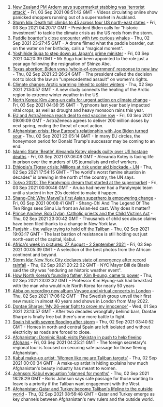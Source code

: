 1. [New Zealand PM Ardern says supermarket stabbing was 'terrorist attack'](https://www.bbc.co.uk/news/world-asia-58405213?at_medium=RSS&at_campaign=KARANGA) - Fri, 03 Sep 2021 08:51:42 GMT - Videos circulating online show panicked shoppers running out of a supermarket in Auckland.
2. [Storm Ida: Death toll climbs to 45 across four US north-east states](https://www.bbc.co.uk/news/world-us-canada-58429853?at_medium=RSS&at_campaign=KARANGA) - Fri, 03 Sep 2021 04:20:17 GMT - President Biden calls for "historic investment" to tackle the climate crisis as the US reels from the storm.
3. [Paddle boarder's close encounter with two curious whales](https://www.bbc.co.uk/news/world-latin-america-58430264?at_medium=RSS&at_campaign=KARANGA) - Thu, 02 Sep 2021 23:27:45 GMT - A drone filmed what the paddle boarder, out on the water on her birthday, calls a "magical moment".
4. [Yoshihide Suga to step down as Japan's prime minister](https://www.bbc.co.uk/news/world-asia-58405212?at_medium=RSS&at_campaign=KARANGA) - Fri, 03 Sep 2021 04:20:39 GMT - Mr Suga had been appointed to the role just a year ago following the resignation of Shinzo Abe.
5. [Texas abortion: Biden vows 'whole-of-government' response to new law](https://www.bbc.co.uk/news/world-us-canada-58424249?at_medium=RSS&at_campaign=KARANGA) - Thu, 02 Sep 2021 23:26:24 GMT - The president called the decision not to block the law an "unprecedented assault" on women's rights.
6. [Climate change: Arctic warming linked to colder winters](https://www.bbc.co.uk/news/science-environment-58425526?at_medium=RSS&at_campaign=KARANGA) - Thu, 02 Sep 2021 21:50:57 GMT - A new study connects the heating of the Arctic region to extreme winter weather in the US.
7. [North Korea: Kim Jong-un calls for urgent action on climate change](https://www.bbc.co.uk/news/world-asia-58431010?at_medium=RSS&at_campaign=KARANGA) - Fri, 03 Sep 2021 04:36:35 GMT - Typhoons last year badly impacted vital crops, as well as drought and heavy monsoon rains this year.
8. [EU and AstraZeneca reach deal to end vaccine row](https://www.bbc.co.uk/news/world-europe-58426880?at_medium=RSS&at_campaign=KARANGA) - Fri, 03 Sep 2021 09:09:09 GMT - AstraZeneca agrees to deliver 200 million doses by next spring, ending the threat of court action.
9. [Afghanistan crisis: How Europe's relationship with Joe Biden turned sour](https://www.bbc.co.uk/news/world-europe-58416848?at_medium=RSS&at_campaign=KARANGA) - Thu, 02 Sep 2021 23:05:14 GMT - In many EU circles, the honeymoon period for Donald Trump's successor may be coming to an end.
10. [Islamic State 'Beatle' Alexanda Kotey pleads guilty over US hostage deaths](https://www.bbc.co.uk/news/world-us-canada-58427171?at_medium=RSS&at_campaign=KARANGA) - Fri, 03 Sep 2021 07:06:08 GMT - Alexanda Kotey is facing life in prison over the murders of US journalists and relief workers.
11. [Ethiopia's Tigray crisis: Millions at risk under aid blockade - UN](https://www.bbc.co.uk/news/world-africa-58420509?at_medium=RSS&at_campaign=KARANGA) - Thu, 02 Sep 2021 17:54:15 GMT - "The world's worst famine situation in decades" is brewing in the north of the country, the UN says.
12. [Tokyo 2020: The Paralympic dream that started at the supermarket](https://www.bbc.co.uk/news/disability-57837062?at_medium=RSS&at_campaign=KARANGA) - Fri, 03 Sep 2021 00:00:46 GMT - Aruba had never had a Paralympic team until a student in her 20s decided to make it happen.
13. [Shang-Chi: Why Marvel's first Asian superhero is empowering change](https://www.bbc.co.uk/news/entertainment-arts-58361669?at_medium=RSS&at_campaign=KARANGA) - Fri, 03 Sep 2021 00:08:41 GMT - Shang-Chi And The Legend Of The Ten Rings sees Simu Liu front an Asian-led cast. Why does it matter?
14. [Prince Andrew, Bob Dylan, Catholic priests and the Child Victims Act](https://www.bbc.co.uk/news/world-us-canada-58322592?at_medium=RSS&at_campaign=KARANGA) - Thu, 02 Sep 2021 23:00:42 GMT - Thousands of child sex abuse claims have been filed thanks to a change in New York law.
15. [Panjshir - the valley trying to hold off the Taliban](https://www.bbc.co.uk/news/world-asia-58420859?at_medium=RSS&at_campaign=KARANGA) - Thu, 02 Sep 2021 19:03:17 GMT - The last bastion of resistance is still holding out just north-east of the capital, Kabul.
16. [Africa's week in pictures: 27 August - 2 September 2021](https://www.bbc.co.uk/news/world-africa-58420508?at_medium=RSS&at_campaign=KARANGA) - Fri, 03 Sep 2021 00:05:39 GMT - A selection of the best photos from the African continent and beyond.
17. [Storm Ida: New York City declares state of emergency after record rainfall](https://www.bbc.co.uk/news/world-us-canada-58418627?at_medium=RSS&at_campaign=KARANGA) - Thu, 02 Sep 2021 20:22:02 GMT - NYC Mayor Bill de Blasio said the city was "enduring an historic weather event".
18. [How North Korea’s founding father, Kim Il-sung, came to power](https://www.bbc.co.uk/news/stories-58422385?at_medium=RSS&at_campaign=KARANGA) - Thu, 02 Sep 2021 23:02:32 GMT - Professor Kim Hyung-suk had breakfast with the man who would rule North Korea for nearly 50 years
19. [Abba on recording new album Voyage and virtual concerts in London](https://www.bbc.co.uk/news/entertainment-arts-58428407?at_medium=RSS&at_campaign=KARANGA) - Thu, 02 Sep 2021 17:06:12 GMT - The Swedish group unveil their first new music in almost 40 years and shows in London from May 2022.
20. [Dontae Sharpe: 'My 26-year fight to prove my innocence'](https://www.bbc.co.uk/news/world-us-canada-58413322?at_medium=RSS&at_campaign=KARANGA) - Wed, 01 Sep 2021 23:13:57 GMT - After two decades wrongfully behind bars, Dontae Sharpe is finally free but there's one more battle to fight.
21. [Spain hit with severe flooding after storm](https://www.bbc.co.uk/news/world-europe-58417789?at_medium=RSS&at_campaign=KARANGA) - Thu, 02 Sep 2021 03:40:52 GMT - Homes in north and central Spain are left isolated and without electricity as roads are forced to close.
22. [Afghanistan: Dominic Raab visits Pakistan in push to help fleeing Afghans](https://www.bbc.co.uk/news/uk-58427808?at_medium=RSS&at_campaign=KARANGA) - Fri, 03 Sep 2021 04:25:21 GMT - The foreign secretary's regional tour is focused on securing safe passage for those fleeing Afghanistan.
23. [Kabul make-up artist: 'Women like me are Taliban targets'](https://www.bbc.co.uk/news/stories-58388333?at_medium=RSS&at_campaign=KARANGA) - Thu, 02 Sep 2021 00:00:34 GMT - A make-up artist in hiding explains how much Afghanistan's beauty industry has meant to women.
24. [Johnson: Kabul evacuation 'planned for months'](https://www.bbc.co.uk/news/uk-politics-58426588?at_medium=RSS&at_campaign=KARANGA) - Thu, 02 Sep 2021 18:28:29 GMT - Boris Johnson says safe passage for those wanting to leave is a priority if the Taliban want engagement with the West.
25. [Afghanistan: Qatar and Turkey become Taliban's lifeline to the outside world](https://www.bbc.co.uk/news/world-middle-east-58394438?at_medium=RSS&at_campaign=KARANGA) - Thu, 02 Sep 2021 08:56:48 GMT - Qatar and Turkey emerge as key channels between Afghanistan's new rulers and the outside world.
